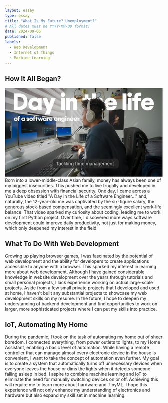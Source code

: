 ```yaml
---
layout: essay
type: essay
title: "What Is My Future? Unemployment?"
# All dates must be YYYY-MM-DD format!
date: 2024-09-05
published: false
labels:
  - Web Development
  - Internet of Things
  - Machine Learning 
---
```


## How It All Began?
<img class="rounded float-start pe-4" src="../img/software/thumbnail.png">
Born into a lower-middle-class Asian family, money has always been one of my biggest insecurities. This pushed me to live frugally and developed in me a deep obsession with financial security. One day, I came across a YouTube video titled "A Day in the Life of a Software Engineer..." and, naturally, the 12-year-old me was captivated by the six-figure salary, the generous stock-based compensation, and the seemingly excellent work-life balance. That video sparked my curiosity about coding, leading me to work on my first Python project. Over time, I discovered more ways software development could improve daily productivity, not just for making money, which only deepened my interest in the field.

## What To Do With Web Development
Growing up playing browser games, I was fascinated by the potential of web development and the ability for developers to create applications accessible to anyone with a browser. This sparked my interest in learning more about web development. Although I have gained considerable knowledge in website development over the years through tutorials and small personal projects, I lack experience working on actual large-scale projects. Aside from a few small private projects that I developed and used at home, I haven't built any substantial projects to showcase my web development skills on my resume. In the future, I hope to deepen my understanding of backend development and find opportunities to work on larger, more sophisticated projects where I can put my skills into practice. 

## IoT, Automating My Home
During the pandemic, I took on the task of automating my home out of sheer boredom. I connected everything, from power outlets to lights, to my Home Assistant, enabling a basic level of automation. While having a remote controller that can manage almost every electronic device in the house is convenient, I want to take the concept of automation even further. My goal is to create a system that automatically turns off unnecessary devices when everyone leaves the house or dims the lights when it detects someone falling asleep in bed. I aspire to combine machine learning and IoT to eliminate the need for manually switching devices on or off. Achieving this will require me to learn more about hardware and TinyML. I hope this experience will not only enhance my understanding of electronics and hardware but also expand my skill set in machine learning.